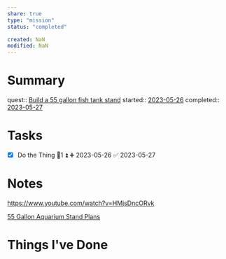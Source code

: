 ```yaml
---
share: true
type: "mission"
status: "completed"

created: NaN 
modified: NaN
---
```

 
# Summary
quest:: [Build a 55 gallon fish tank stand](./Build%20a%2055%20gallon%20fish%20tank%20stand.md)
started:: [2023-05-26](./2023-05-26.md)
completed:: [2023-05-27](./2023-05-27.md)
# Tasks
- [x] Do the Thing  🥄1 ⏫ ➕ 2023-05-26 ✅ 2023-05-27
# Notes
https://www.youtube.com/watch?v=HMjsDncORvk

[55 Gallon Aquarium Stand Plans](./55%20Gallon%20Aquarium%20Stand%20Plans.md)
# Things I've Done